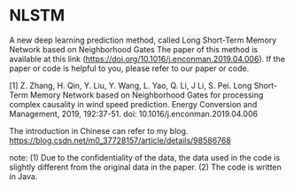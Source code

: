# NLSTM
A new deep learning prediction method, called Long Short-Term Memory Network based on Neighborhood Gates 
The paper of this method is available at this link (https://doi.org/10.1016/j.enconman.2019.04.006). If the paper or code is helpful to you, please refer to our paper or code.

[1]	Z. Zhang, H. Qin, Y. Liu, Y. Wang, L. Yao, Q. Li, J Li, S. Pei. Long Short-Term Memory Network based on Neighborhood Gates for processing complex causality in wind speed prediction. Energy Conversion and Management, 2019, 192:37-51. doi: 10.1016/j.enconman.2019.04.006 

The introduction in Chinese can refer to my blog. https://blog.csdn.net/m0_37728157/article/details/98586768

note: (1) Due to the confidentiality of the data, the data used in the code is slightly different from the original data in the paper. (2) The code is written in Java. 
